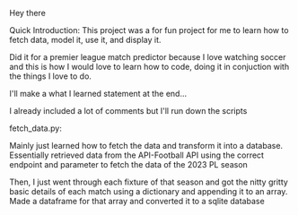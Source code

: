 Hey there

Quick Introduction: This project was a for fun project for me to learn how to fetch data, model it, use it, and display it.

Did it for a premier league match predictor because I love watching soccer and this is how I would love to learn how to code, doing it in conjuction with the things I love to do.

I'll make a what I learned statement at the end...

I already included a lot of comments but I'll run down the scripts

fetch_data.py:

Mainly just learned how to fetch the data and transform it into a database. Essentially retrieved data from the API-Football API using the correct endpoint and parameter to fetch the data of the 2023 PL season

Then, I just went through each fixture of that season and got the nitty gritty basic details of each match using a dictionary and appending it to an array.
Made a dataframe for that array and converted it to a sqlite database




